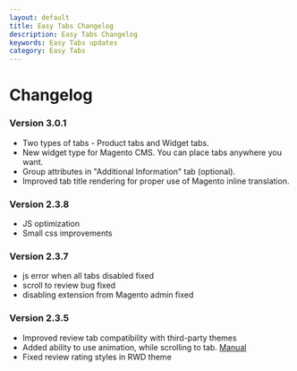 ```yaml
---
layout: default
title: Easy Tabs Changelog
description: Easy Tabs Changelog
keywords: Easy Tabs updates
category: Easy Tabs
---
```


# Changelog

### Version 3.0.1

 -  Two types of tabs - Product tabs and Widget tabs.
 -  New widget type for Magento CMS. You can place tabs anywhere you want.
 -  Group attributes in "Additional Information" tab (optional).
 -  Improved tab title rendering for proper use of Magento inline translation.

### Version 2.3.8

 -  JS optimization
 -  Small css improvements

### Version 2.3.7

 -  js error when all tabs disabled fixed
 -  scroll to review bug fixed
 -  disabling extension from Magento admin fixed

### Version 2.3.5

 -  Improved review tab compatibility with third-party themes
 -  Added ability to use animation, while scrolling to tab. [Manual](https://github.com/tmhub/easytabs/wiki#activate-and-scroll-to-tab-on-external-link-click)
 -  Fixed review rating styles in RWD theme
